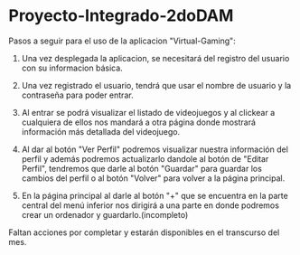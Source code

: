 # Proyecto-Integrado-2doDAM

Pasos a seguir para el uso de la aplicacion "Virtual-Gaming":

1. Una vez desplegada la aplicacion, se necesitará del registro del usuario con su informacion básica.

2. Una vez registrado el usuario, tendrá que usar el nombre de usuario y la contraseña para poder entrar.
 
3. Al entrar se podrá visualizar el listado de videojuegos y al clickear a cualquiera de ellos nos mandará a otra página donde mostrará información más detallada del videojuego.
 
4. Al dar al botón "Ver Perfil" podremos visualizar nuestra información del perfil y además podremos actualizarlo dandole al botón de "Editar Perfil", tendremos que darle al botón "Guardar" para guardar los cambios del perfil o al botón "Volver" para volver a la página principal.

5. En la página principal al darle al botón "+" que se encuentra en la parte central del menú inferior nos dirigirá a una parte en donde podremos crear un ordenador y guardarlo.(incompleto)

Faltan acciones por completar y estarán disponibles en el transcurso del mes.

